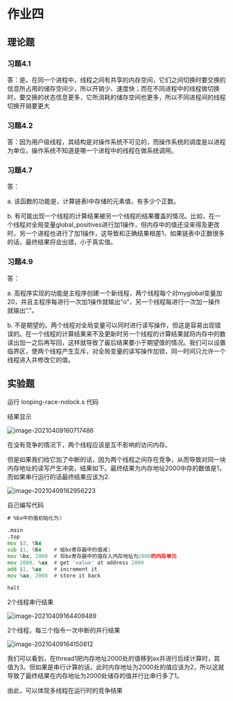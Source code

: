 # 作业四

<h2>理论题</h2>

<h3>习题4.1</h3>

答：是。在同一个进程中，线程之间有共享的内存空间，它们之间切换时要交换的信息所占用的储存空间少，所以开销少、速度快；而在不同进程中的线程做切换时，要交换的状态信息更多，它所消耗的储存空间也更多，所以不同进程间的线程切换开销要更大

<h3>习题4.2</h3>

答：因为用户级线程，其结构是对操作系统不可见的，而操作系统的调度是以进程为单位，操作系统不知道是哪一个进程中的线程在做系统调用。

<h3>习题4.7</h3>

答：

a. 该函数的功能是，计算链表l中存储的元素值，有多少个正数。

b. 有可能出现一个线程的计算结果被另一个线程的结果覆盖的情况。比如，在一个线程对全局变量global_positives进行加1操作，但内存中的值还没来得及更改时，另一个进程也进行了加1操作，这导致和正确结果相差1，如果链表中正数很多的话，最终结果将会出错，小于真实值。

<h3>习题4.9</h3>

答：

a. 高程序实现的功能是主程序创建一个新线程，两个线程每个对myglobal变量加20，并且主程序每进行一次加1操作就输出“o”，另一个线程每进行一次加一操作就输出“."。

b. 不是期望的。两个线程对全局变量可以同时进行读写操作，但这是容易出现错误的。在一个线程的计算结果来不及更新时另一个线程的计算结果就将内存中的数读出加一之后再写回，这样就导致了最后结果要小于期望值的情况。我们可以设置临界区，使两个线程产生互斥，对全局变量的读写操作加锁，同一时间只允许一个线程进入并修改它的值。



<h2>实验题</h2>

运行 looping-race-nolock.s 代码

结果显示

![image-20210409160717486](C:\Users\16435\AppData\Roaming\Typora\typora-user-images\image-20210409160717486.png)

在没有竞争的情况下，两个线程应该是互不影响的访问内存。

但是如果我们给它加了中断的话，因为两个线程之间存在竞争，从而导致对同一块内存地址的读写产生冲突，结果如下。最终结果为内存地址2000中存的数值是1，而如果串行运行的话最终结果应该为2.

![image-20210409162956223](C:\Users\16435\AppData\Roaming\Typora\typora-user-images\image-20210409162956223.png)



自己编写代码

```asm
# %bx中的值初始化为3

.main
.top	
mov $3, %bx
sub $1, %bx    # 给bx寄存器中的值减1
mov %bx, 2000  # 将bx寄存器中的值存入内存地址为2000的内存单元
mov 2000, %ax  # get 'value' at address 2000
add $1, %ax    # increment it
mov %ax, 2000  # store it back	

halt
```

2个线程串行结果

![image-20210409164409489](C:\Users\16435\AppData\Roaming\Typora\typora-user-images\image-20210409164409489.png)

2个线程，每三个指令一次中断的并行结果

![image-20210409164150812](C:\Users\16435\AppData\Roaming\Typora\typora-user-images\image-20210409164150812.png)

我们可以看到，在thread1把内存地址2000处的值移到ax并进行后续计算时，其值为3。但如果是串行计算的话，此时内存地址为2000处的值应该为2，所以这就导致了最终结果在内存地址为2000处储存的值并行比串行多了1。

由此，可以体现多线程在运行时的竞争结果